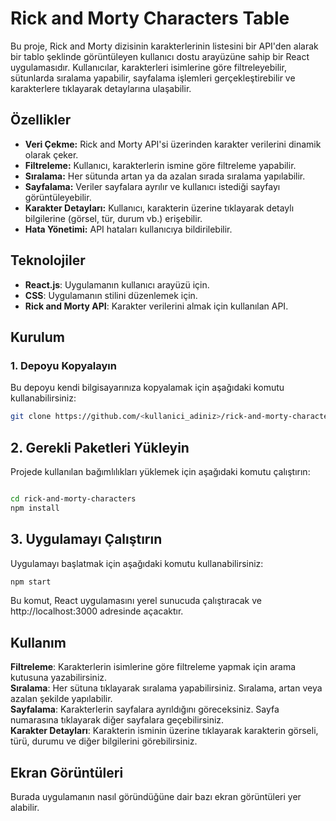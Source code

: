 # Rick and Morty Characters Table

Bu proje, Rick and Morty dizisinin karakterlerinin listesini bir API'den alarak bir tablo şeklinde görüntüleyen kullanıcı dostu arayüzüne sahip bir React uygulamasıdır. Kullanıcılar, karakterleri isimlerine göre filtreleyebilir, sütunlarda sıralama yapabilir, sayfalama işlemleri gerçekleştirebilir ve karakterlere tıklayarak detaylarına ulaşabilir.

## Özellikler

- **Veri Çekme:** Rick and Morty API'si üzerinden karakter verilerini dinamik olarak çeker.
- **Filtreleme:** Kullanıcı, karakterlerin ismine göre filtreleme yapabilir.
- **Sıralama:** Her sütunda artan ya da azalan sırada sıralama yapılabilir.
- **Sayfalama:** Veriler sayfalara ayrılır ve kullanıcı istediği sayfayı görüntüleyebilir.
- **Karakter Detayları:** Kullanıcı, karakterin üzerine tıklayarak detaylı bilgilerine (görsel, tür, durum vb.) erişebilir.
- **Hata Yönetimi:** API hataları kullanıcıya bildirilebilir.

## Teknolojiler

- **React.js**: Uygulamanın kullanıcı arayüzü için.
- **CSS**: Uygulamanın stilini düzenlemek için.
- **Rick and Morty API**: Karakter verilerini almak için kullanılan API.

## Kurulum

### 1. Depoyu Kopyalayın
Bu depoyu kendi bilgisayarınıza kopyalamak için aşağıdaki komutu kullanabilirsiniz:
```bash
git clone https://github.com/<kullanici_adiniz>/rick-and-morty-characters.git
```
## 2. Gerekli Paketleri Yükleyin
Projede kullanılan bağımlılıkları yüklemek için aşağıdaki komutu çalıştırın:

```bash

cd rick-and-morty-characters
npm install
```
## 3. Uygulamayı Çalıştırın
Uygulamayı başlatmak için aşağıdaki komutu kullanabilirsiniz:

```bash
npm start
```
Bu komut, React uygulamasını yerel sunucuda çalıştıracak ve http://localhost:3000 adresinde açacaktır.

## Kullanım
**Filtreleme**: Karakterlerin isimlerine göre filtreleme yapmak için arama kutusuna yazabilirsiniz.  
**Sıralama**: Her sütuna tıklayarak sıralama yapabilirsiniz. Sıralama, artan veya azalan şekilde yapılabilir.  
**Sayfalama**: Karakterlerin sayfalara ayrıldığını göreceksiniz. Sayfa numarasına tıklayarak diğer sayfalara geçebilirsiniz.   
**Karakter Detayları**: Karakterin isminin üzerine tıklayarak karakterin görseli, türü, durumu ve diğer bilgilerini görebilirsiniz.    

## Ekran Görüntüleri
Burada uygulamanın nasıl göründüğüne dair bazı ekran görüntüleri yer alabilir.

